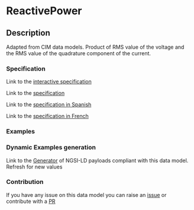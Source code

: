 # ReactivePower

## Description 

Adapted from CIM data models. Product of RMS value of the voltage and the RMS value of the quadrature component of the current.
### Specification

Link to the [interactive specification](https://swagger.lab.fiware.org/?url=https://smart-data-models.github.io/dataModel.EnergyCIM/ReactivePower/swagger.yaml)

Link to the [specification](https://smart-data-models.github.io/dataModel.EnergyCIM/ReactivePower/doc/spec.md)

Link to the [specification in Spanish](https://smart-data-models.github.io/dataModel.EnergyCIM/ReactivePower/doc/spec_ES.md)

Link to the [specification in French](https://smart-data-models.github.io/dataModel.EnergyCIM/ReactivePower/doc/spec_FR.md)
### Examples
### Dynamic Examples generation

Link to the [Generator](https://smartdatamodels.org/extra/ngsi-ld_generator_v0.91.php?schemaUrl=https://raw.githubusercontent.com/smart-data-models/dataModel.EnergyCIM/master/ReactivePower/schema.json&email=info@smartdatamodels.org) of NGSI-LD payloads compliant with this data model. Refresh for new values
### Contribution

 If you have any issue on this data model you can raise an [issue](https://github.com/smart-data-models/dataModel.EnergyCIM/issues)  or contribute with a [PR](https://github.com/smart-data-models/dataModel.EnergyCIM/pulls)